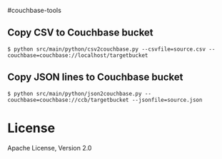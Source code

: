 #couchbase-tools

## Copy CSV to Couchbase bucket

```
$ python src/main/python/csv2couchbase.py --csvfile=source.csv --couchbase=couchbase://localhost/targetbucket
```
## Copy JSON lines to Couchbase bucket
```
$ python src/main/python/json2couchbase.py --couchbase=couchbase://ccb/targetbucket --jsonfile=source.json
```

# License
Apache License, Version 2.0

